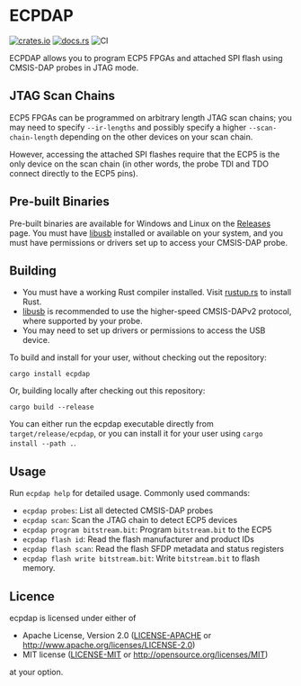 # ECPDAP

[![crates.io](https://img.shields.io/crates/v/ecpdap.svg)](https://crates.io/crates/ecpdap)
[![docs.rs](https://docs.rs/ecpdap/badge.svg)](https://docs.rs/ecpdap)
![CI](https://github.com/adamgreig/ecpdap/workflows/CI/badge.svg)

ECPDAP allows you to program ECP5 FPGAs and attached SPI flash using CMSIS-DAP
probes in JTAG mode.

## JTAG Scan Chains

ECP5 FPGAs can be programmed on arbitrary length JTAG scan chains; you may need
to specify `--ir-lengths` and possibly specify a higher `--scan-chain-length`
depending on the other devices on your scan chain.

However, accessing the attached SPI flashes require that the ECP5 is the only
device on the scan chain (in other words, the probe TDI and TDO connect
directly to the ECP5 pins).

## Pre-built Binaries

Pre-built binaries are available for Windows and Linux on the [Releases] page.
You must have [libusb] installed or available on your system, and you must
have permissions or drivers set up to access your CMSIS-DAP probe.

[Releases]: https://github.com/adamgreig/ecpdap/releases
[libusb]: https://libusb.info

## Building

* You must have a working Rust compiler installed.
  Visit [rustup.rs](https://rustup.rs) to install Rust.
* [libusb] is recommended to use the higher-speed CMSIS-DAPv2 protocol, where
  supported by your probe.
* You may need to set up drivers or permissions to access the USB device.

To build and install for your user, without checking out the repository:

```
cargo install ecpdap
```

Or, building locally after checking out this repository:

```
cargo build --release
```

You can either run the ecpdap executable directly from `target/release/ecpdap`,
or you can install it for your user using `cargo install --path .`.

## Usage

Run `ecpdap help` for detailed usage. Commonly used commands:

* `ecpdap probes`: List all detected CMSIS-DAP probes
* `ecpdap scan`: Scan the JTAG chain to detect ECP5 devices
* `ecpdap program bitstream.bit`: Program `bitstream.bit` to the ECP5
* `ecpdap flash id`: Read the flash manufacturer and product IDs
* `ecpdap flash scan`: Read the flash SFDP metadata and status registers
* `ecpdap flash write bitstream.bit`: Write `bitstream.bit` to flash memory.

## Licence

ecpdap is licensed under either of

* Apache License, Version 2.0 ([LICENSE-APACHE](LICENSE-APACHE) or
  http://www.apache.org/licenses/LICENSE-2.0)
* MIT license ([LICENSE-MIT](LICENSE-MIT) or http://opensource.org/licenses/MIT)

at your option.
